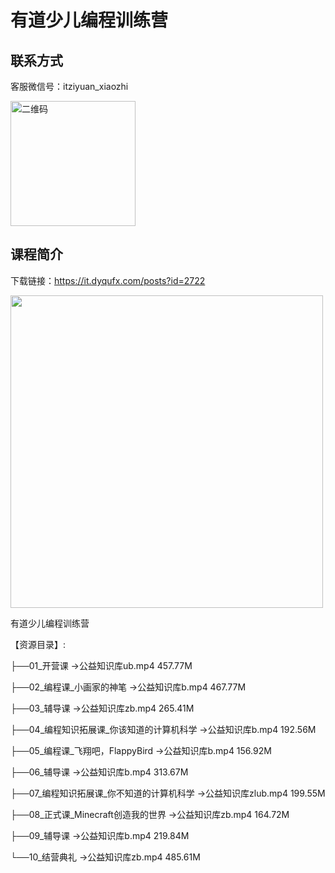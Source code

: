 # 有道少儿编程训练营

## 联系方式

客服微信号：itziyuan_xiaozhi

<img src="https://ziyuanyun.oss-cn-guangzhou.aliyuncs.com/common/20240614073449/666b82192834a.jpg" width="200" height="200" alt="二维码">

## 课程简介

下载链接：https://it.dyqufx.com/posts?id=2722

<img src="https://ziyuanyun.oss-cn-guangzhou.aliyuncs.com/yun/20240515184241/664491a1657dc.jpg" width="500" alt="">

  有道少儿编程训练营



 【资源目录】:

 ├──01_开营课 →公益知识库ub.mp4 457.77M

 ├──02_编程课_小画家的神笔 →公益知识库b.mp4 467.77M

 ├──03_辅导课 →公益知识库zb.mp4 265.41M

 ├──04_编程知识拓展课_你该知道的计算机科学 →公益知识库b.mp4 192.56M

 ├──05_编程课_飞翔吧，FlappyBird →公益知识库b.mp4 156.92M

 ├──06_辅导课 →公益知识库b.mp4 313.67M

 ├──07_编程知识拓展课_你不知道的计算机科学 →公益知识库zlub.mp4 199.55M

 ├──08_正式课_Minecraft创造我的世界 →公益知识库zb.mp4 164.72M

 ├──09_辅导课 →公益知识库b.mp4 219.84M

 └──10_结营典礼 →公益知识库zb.mp4 485.61M

  